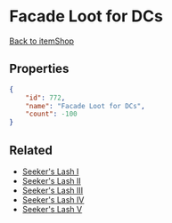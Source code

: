 # Facade Loot for DCs

<no description available>

[Back to itemShop](../item-shops.md)

## Properties

```json
{
    "id": 772,
    "name": "Facade Loot for DCs",
    "count": -100
}
```

## Related

- [Seeker's Lash I](../items/21486-seeker-s-lash-i.md)
- [Seeker's Lash II](../items/21487-seeker-s-lash-ii.md)
- [Seeker's Lash III](../items/21488-seeker-s-lash-iii.md)
- [Seeker's Lash IV](../items/21489-seeker-s-lash-iv.md)
- [Seeker's Lash V](../items/21490-seeker-s-lash-v.md)

